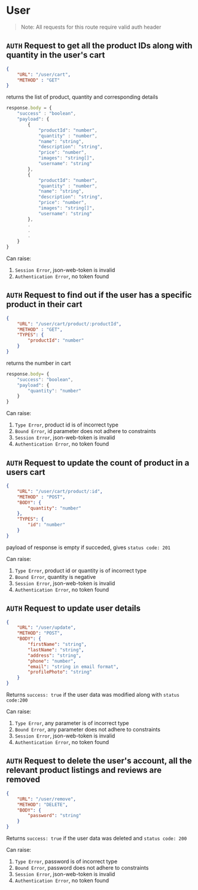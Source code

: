 # User
> Note: All requests for this route require valid auth header
## `AUTH` Request to get all the product IDs along with quantity in the user's cart

```json
{
    "URL": "/user/cart",
    "METHOD" : "GET"
}

```

returns the list of product, quantity and corresponding details

```js
response.body = {
    "success" : "boolean",
    "payload": {
        {
            "productId": "number",
            "quantity" : "number",
            "name": "string",
            "description": "string",
            "price": "number",
            "images": "string[]",
            "username": "string"
        },
        {
            "productId": "number",
            "quantity" : "number",
            "name": "string",
            "description": "string",
            "price": "number",
            "images": "string[]",
            "username": "string"
        },
        .
        .
        .
    }
}
```

Can raise:

1. `Session Error`, json-web-token is invalid
1. `Authentication Error`, no token found

## `AUTH` Request to find out if the user has a specific product in their cart

```json
{
    "URL": "/user/cart/product/:productId",
    "METHOD" : "GET",
    "TYPES": {
        "productId": "number"
    }
}
```

returns the number in cart

```js
response.body= {
    "success": "boolean",
    "payload": {
        "quantity": "number"
    }
}
```

Can raise:

1. `Type Error`, product id is of incorrect type
1. `Bound Error`, id parameter does not adhere to constraints
1. `Session Error`, json-web-token is invalid
1. `Authentication Error`, no token found

## `AUTH` Request to update the count of product in a users cart

```json
{
    "URL": "/user/cart/product/:id",
    "METHOD" : "POST",
    "BODY": {
        "quantity": "number"
    },
    "TYPES": {
        "id": "number"
    }
}
```

payload of response is empty if succeded, gives `status code: 201`

Can raise:

1. `Type Error`, product id or quantity is of incorrect type
1. `Bound Error`, quantity is negative
1. `Session Error`, json-web-token is invalid
1. `Authentication Error`, no token found

## `AUTH` Request to update user details

```json
{
    "URL": "/user/update",
    "METHOD": "POST",
    "BODY": {
        "firstName": "string",
        "lastName": "string",
        "address": "string",
        "phone": "number",
        "email": "string in email format",
        "profilePhoto": "string"
    }
}
```

Returns `success: true` if the user data was modified along with `status code:200`

Can raise:

1. `Type Error`, any parameter is of incorrect type
1. `Bound Error`, any parameter does not adhere to constraints
1. `Session Error`, json-web-token is invalid
1. `Authentication Error`, no token found

## `AUTH` Request to delete the user's account, all the relevant product listings and reviews are removed

```json
{
    "URL": "/user/remove",
    "METHOD": "DELETE",
    "BODY": {
        "password": "string"
    }
}
```

Returns `success: true` if the user data was deleted and `status code: 200`

Can raise:

1. `Type Error`, password is of incorrect type
1. `Bound Error`, password does not adhere to constraints
1. `Session Error`, json-web-token is invalid
1. `Authentication Error`, no token found